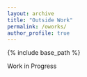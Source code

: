 ```yaml
---
layout: archive
title: "Outside Work"
permalink: /oworks/
author_profile: true
---
```


{% include base_path %}

Work in Progress
